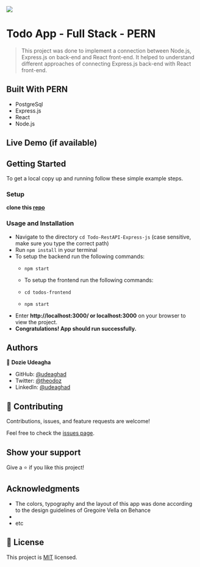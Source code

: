 [![](https://img.shields.io/badge/Microverse-Dozie%20Udeagha-blueviolet)](https://github.com/udeaghad)

# Todo App - Full Stack - PERN

> This project was done to implement a connection between Node.js, Express.js on back-end and React front-end. It helped to understand different approaches of connecting Express.js back-end with React front-end.

## Built With PERN

- PostgreSql
- Express.js
- React
- Node.js

## Live Demo (if available)

## Getting Started

To get a local copy up and running follow these simple example steps.
### Setup
 **clone this [repo](https://github.com/udeaghad/Todo-RestAPI-Express-js)**

### Usage and Installation
- Navigate to the directory `cd Todo-RestAPI-Express-js` (case sensitive, make sure you type the correct path)
- Run `npm install` in your terminal
- To setup the backend run the following commands:
  - `npm start`

  - To setup the frontend run the following commands:
  - `cd todos-frontend`
  - `npm start` 
- Enter **http://localhost:3000/ or localhost:3000** on your browser to view the project.
- **Congratulations! App should run successfully.**
## Authors

👤 **Dozie Udeagha**

- GitHub: [@udeaghad](https://github.com/udeaghad)
- Twitter: [@theodoz](https://twitter.com/theodoz)
- LinkedIn: [@udeaghad](https://www.linkedin.com/in/dozie-udeagha/)
## 🤝 Contributing

Contributions, issues, and feature requests are welcome!

Feel free to check the [issues page](https://github.com/udeaghad/Todo-RestAPI-Express-js/issues/).

## Show your support

Give a ⭐️ if you like this project!

## Acknowledgments

- The colors, typography and the layout of this app was done according to the design guidelines of Gregoire Vella on Behance
- 
- etc

## 📝 License

This project is [MIT](./LICENSE) licensed.
